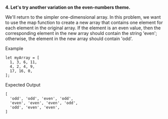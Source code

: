 **4. Let's try another variation on the even-numbers theme.**

We'll return to the simpler one-dimensional array. In this problem, we want to use the map function to create a new array that contains one element for each element in the original array. If the element is an even value, then the corresponding element in the new array should contain the string 'even'; otherwise, the element in the new array should contain 'odd'.

Example

```
let myArray = [
  1, 3, 6, 11,
  4, 2, 4, 9,
  17, 16, 0,
];
```

Expected Output

```
[
  'odd', 'odd', 'even', 'odd',
  'even', 'even', 'even', 'odd',
  'odd', 'even', 'even',
]
```
